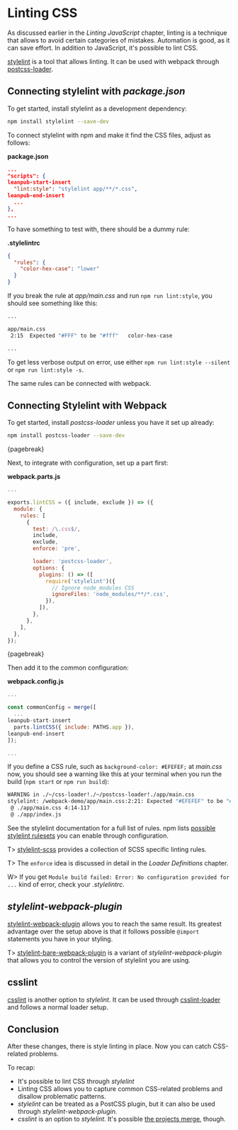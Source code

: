 # Linting CSS

As discussed earlier in the *Linting JavaScript* chapter, linting is a technique that allows to avoid certain categories of mistakes. Automation is good, as it can save effort. In addition to JavaScript, it's possible to lint CSS.

[stylelint](http://stylelint.io/) is a tool that allows linting. It can be used with webpack through [postcss-loader](https://www.npmjs.com/package/postcss-loader).

## Connecting stylelint with *package.json*

To get started, install stylelint as a development dependency:

```bash
npm install stylelint --save-dev
```

To connect stylelint with npm and make it find the CSS files, adjust as follows:

**package.json**

```json
...
"scripts": {
leanpub-start-insert
  "lint:style": "stylelint app/**/*.css",
leanpub-end-insert
  ...
},
...
```

To have something to test with, there should be a dummy rule:

**.stylelintrc**

```json
{
  "rules": {
    "color-hex-case": "lower"
  }
}
```

If you break the rule at *app/main.css* and run `npm run lint:style`, you should see something like this:

```bash
...

app/main.css
 2:15  Expected "#FFF" to be "#fff"   color-hex-case

...
```

To get less verbose output on error, use either `npm run lint:style --silent` or `npm run lint:style -s`.

The same rules can be connected with webpack.

## Connecting Stylelint with Webpack

To get started, install *postcss-loader* unless you have it set up already:

```bash
npm install postcss-loader --save-dev
```

{pagebreak}

Next, to integrate with configuration, set up a part first:

**webpack.parts.js**

```javascript
...

exports.lintCSS = ({ include, exclude }) => ({
  module: {
    rules: [
      {
        test: /\.css$/,
        include,
        exclude,
        enforce: 'pre',

        loader: 'postcss-loader',
        options: {
          plugins: () => ([
            require('stylelint')({
              // Ignore node_modules CSS
              ignoreFiles: 'node_modules/**/*.css',
            }),
          ]),
        },
      },
    ],
  },
});
```

{pagebreak}

Then add it to the common configuration:

**webpack.config.js**

```javascript
...

const commonConfig = merge([
  ...
leanpub-start-insert
  parts.lintCSS({ include: PATHS.app }),
leanpub-end-insert
]);

...
```

If you define a CSS rule, such as `background-color: #EFEFEF;` at *main.css* now, you should see a warning like this at your terminal when you run the build (`npm start` or `npm run build`):

```bash
WARNING in ./~/css-loader!./~/postcss-loader!./app/main.css
stylelint: /webpack-demo/app/main.css:2:21: Expected "#EFEFEF" to be "#efefef" (color-hex-case)
 @ ./app/main.css 4:14-117
 @ ./app/index.js
```

See the stylelint documentation for a full list of rules. npm lists [possible stylelint rulesets](https://www.npmjs.com/search?q=stylelint-config) you can enable through configuration.

T> [stylelint-scss](https://www.npmjs.com/package/stylelint-scss) provides a collection of SCSS specific linting rules.

T> The `enforce` idea is discussed in detail in the *Loader Definitions* chapter.

W> If you get `Module build failed: Error: No configuration provided for ...` kind of error, check your *.stylelintrc*.

## *stylelint-webpack-plugin*

[stylelint-webpack-plugin](https://www.npmjs.com/package/stylelint-webpack-plugin) allows you to reach the same result. Its greatest advantage over the setup above is that it follows possible `@import` statements you have in your styling.

T> [stylelint-bare-webpack-plugin](https://www.npmjs.com/package/stylelint-bare-webpack-plugin) is a variant of *stylelint-webpack-plugin* that allows you to control the version of stylelint you are using.

## csslint

[csslint](http://csslint.net/) is another option to *stylelint*. It can be used through [csslint-loader](https://www.npmjs.com/package/csslint-loader) and follows a normal loader setup.

## Conclusion

After these changes, there is style linting in place. Now you can catch CSS-related problems.

To recap:

* It's possible to lint CSS through *stylelint*
* Linting CSS allows you to capture common CSS-related problems and disallow problematic patterns.
* *stylelint* can be treated as a PostCSS plugin, but it can also be used through *stylelint-webpack-plugin*.
* *csslint* is an option to *stylelint*. It's possible [the projects merge](https://github.com/CSSLint/csslint/issues/668), though.
